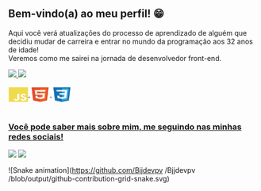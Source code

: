 ## Bem-vindo(a) ao meu perfil! 😁
  Aqui você verá atualizações do processo de aprendizado de alguém que <br>
  decidiu mudar de carreira e entrar no mundo da programação aos 32 anos de idade!<br>
   Veremos como me sairei na jornada de desenvolvedor front-end.
 <div>
   <a href="https://github.com/Bjjdevpv
">
   <div>
   <a href="https://github.com/bjjdevpv">
   <img height="180em" src="https://github-readme-stats.vercel.app/api?username=bjjdevpv&show_icons=true&theme=tokyonight&include_all_commits=true&count_private=true"/>
   <img height="180em" src="https://github-readme-stats.vercel.app/api/top-langs/?username=bjjdevpv&layout=compact&langs_count=6&theme=tokyonight"/>

</div>
<div style="display: inline_block"><br>
  <img align="center" alt="Js" height="30" width="40" src="https://raw.githubusercontent.com/devicons/devicon/master/icons/javascript/javascript-plain.svg">
  <img align="center" alt="HTML" height="30" width="40" src="https://raw.githubusercontent.com/devicons/devicon/master/icons/html5/html5-original.svg">
  <img align="center" alt="CSS" height="30" width="40" src="https://raw.githubusercontent.com/devicons/devicon/master/icons/css3/css3-original.svg">
</div>
 
 <br>
 
  ### Você pode saber mais sobre mim, me seguindo nas minhas redes sociais!
 
<div> 
  <a href="https://www.instagram.com/pvomarquesbjj/#" target="_blank"><img src="https://img.shields.io/badge/-Instagram-%23E4405F?style=for-the-badge&logo=instagram&logoColor=white" target="_blank"></a> 
    <a href="https://www.linkedin.com/in/paulo-victor-oliveira-marques-116245271/" target="_blank"><img src="https://img.shields.io/badge/-LinkedIn-%230077B5?style=for-the-badge&logo=linkedin&logoColor=white" target="_blank"></a> 
 
  ![Snake animation](https://github.com/Bjjdevpv
/Bjjdevpv
/blob/output/github-contribution-grid-snake.svg)

</div>
